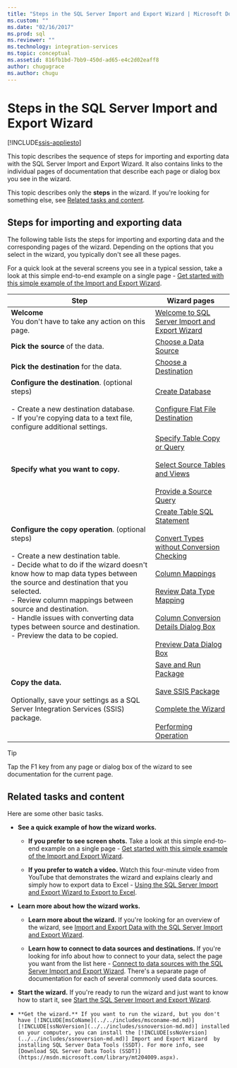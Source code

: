 ```yaml
---
title: "Steps in the SQL Server Import and Export Wizard | Microsoft Docs"
ms.custom: ""
ms.date: "02/16/2017"
ms.prod: sql
ms.reviewer: ""
ms.technology: integration-services
ms.topic: conceptual
ms.assetid: 816fb1bd-7bb9-450d-ad65-e4c2d02eaff8
author: chugugrace
ms.author: chugu
---
```

# Steps in the SQL Server Import and Export Wizard

[!INCLUDE[ssis-appliesto](../../includes/ssis-appliesto-ssvrpluslinux-asdb-asdw-xxx.md)]


This topic describes the sequence of steps for importing and exporting data with the SQL Server Import and Export Wizard. It also contains links to the individual pages of documentation that describe each page or dialog box you see in the wizard.

This topic describes only the **steps** in the wizard. If you're looking for something else, see [Related tasks and content](#related).

## Steps for importing and exporting data  
 The following table lists the steps for importing and exporting data and the corresponding pages of the wizard. Depending on the options that you select in the wizard, you typically don't see all these pages.  

For a quick look at the several screens you see in a typical session, take a look at this simple end-to-end example on a single page - [Get started with this simple example of the Import and Export Wizard](../../integration-services/import-export-data/get-started-with-this-simple-example-of-the-import-and-export-wizard.md).

|Step|Wizard pages|  
|----------|------------------|  
|**Welcome**<br />You don't have to take any action on this page.|[Welcome to SQL Server Import and Export Wizard](../../integration-services/import-export-data/welcome-to-sql-server-import-and-export-wizard.md)|  
|**Pick the source** of the data.|[Choose a Data Source](../../integration-services/import-export-data/choose-a-data-source-sql-server-import-and-export-wizard.md)|  
|**Pick the destination** for the data.|[Choose a Destination](../../integration-services/import-export-data/choose-a-destination-sql-server-import-and-export-wizard.md)|  
|**Configure the destination**. (optional steps)<br /><br /> -   Create a new destination database.<br />-   If you're copying data to a text file, configure additional settings.|[Create Database](../../integration-services/import-export-data/create-database-sql-server-import-and-export-wizard.md)<br /><br />[Configure Flat File Destination](../../integration-services/import-export-data/configure-flat-file-destination-sql-server-import-and-export-wizard.md)|  
|**Specify what you want to copy.**|[Specify Table Copy or Query](../../integration-services/import-export-data/specify-table-copy-or-query-sql-server-import-and-export-wizard.md)<br /><br />[Select Source Tables and Views](../../integration-services/import-export-data/select-source-tables-and-views-sql-server-import-and-export-wizard.md)<br /><br />[Provide a Source Query](../../integration-services/import-export-data/provide-a-source-query-sql-server-import-and-export-wizard.md)|  
|**Configure the copy operation**. (optional steps)<br /><br /> -   Create a new destination table.<br />-   Decide what to do if the wizard doesn't know how to map data types between the source and destination that you selected.<br />-   Review column mappings between source and destination.<br />-   Handle issues with converting data types between source and destination.<br />-   Preview the data to be copied.|[Create Table SQL Statement](../../integration-services/import-export-data/create-table-sql-statement-sql-server-import-and-export-wizard.md)<br /><br />[Convert Types without Conversion Checking](../../integration-services/import-export-data/convert-types-without-conversion-checking-sql-server-import-and-export-wizard.md)<br /><br />[Column Mappings](../../integration-services/import-export-data/column-mappings-sql-server-import-and-export-wizard.md)<br /><br />[Review Data Type Mapping](../../integration-services/import-export-data/review-data-type-mapping-sql-server-import-and-export-wizard.md)<br /><br />[Column Conversion Details Dialog Box](../../integration-services/import-export-data/column-conversion-details-dialog-box-sql-server-import-and-export-wizard.md)<br /><br />[Preview Data Dialog Box](../../integration-services/import-export-data/preview-data-dialog-box-sql-server-import-and-export-wizard.md)|  
|**Copy the data.**<br /><br /> Optionally, save your settings as a SQL Server Integration Services (SSIS) package.|[Save and Run Package](../../integration-services/import-export-data/save-and-run-package-sql-server-import-and-export-wizard.md)<br /><br />[Save SSIS Package](../../integration-services/import-export-data/save-ssis-package-sql-server-import-and-export-wizard.md)<br /><br />[Complete the Wizard](../../integration-services/import-export-data/complete-the-wizard-sql-server-import-and-export-wizard.md)<br /><br />[Performing Operation](../../integration-services/import-export-data/performing-operation-sql-server-import-and-export-wizard.md)|  

> [!TIP]
> Tap the F1 key from any page or dialog box of the wizard to see documentation for the current page.

## <a name="related"></a> Related tasks and content  
Here are some other basic tasks.
-   **See a quick example of how the wizard works.**

    -   **If you prefer to see screen shots.** Take a look at this simple end-to-end example on a single page - [Get started with this simple example of the Import and Export Wizard](../../integration-services/import-export-data/get-started-with-this-simple-example-of-the-import-and-export-wizard.md).

    -   **If you prefer to watch a video.** Watch this four-minute video from YouTube that demonstrates the wizard and explains clearly and simply how to export data to Excel - [Using the SQL Server Import and Export Wizard to Export to Excel](https://go.microsoft.com/fwlink/?linkid=829049).

-   **Learn more about how the wizard works.**

    -   **Learn more about the wizard.** If you're looking for an overview of the wizard, see [Import and Export Data with the SQL Server Import and Export Wizard](../../integration-services/import-export-data/import-and-export-data-with-the-sql-server-import-and-export-wizard.md).

    -   **Learn how to connect to data sources and destinations.** If you're looking for info about how to connect to your data, select the page you want from the list here - [Connect to data sources with the SQL Server Import and Export Wizard](../../integration-services/import-export-data/connect-to-data-sources-with-the-sql-server-import-and-export-wizard.md). There's a separate page of documentation for each of several commonly used data sources. 

-   **Start the wizard.** If you're ready to run the wizard and just want to know how to start it, see [Start the SQL Server Import and Export Wizard](../../integration-services/import-export-data/start-the-sql-server-import-and-export-wizard.md).

-     **Get the wizard.** If you want to run the wizard, but you don't have [!INCLUDE[msCoName](../../includes/msconame-md.md)] [!INCLUDE[ssNoVersion](../../includes/ssnoversion-md.md)] installed on your computer, you can install the [!INCLUDE[ssNoVersion](../../includes/ssnoversion-md.md)] Import and Export Wizard  by installing SQL Server Data Tools (SSDT). For more info, see [Download SQL Server Data Tools (SSDT)](https://msdn.microsoft.com/library/mt204009.aspx).


